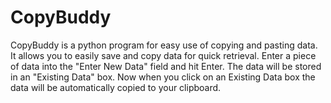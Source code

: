 # CopyBuddy
CopyBuddy is a python program for easy use of copying and pasting data. It allows you to easily save and copy data for quick retrieval.
Enter a piece of data into the "Enter New Data" field and hit Enter. 
The data will be stored in an "Existing Data" box. 
Now when you click on an Existing Data box the data will be automatically copied to your clipboard. 

